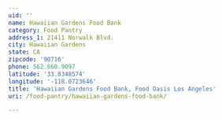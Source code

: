 ```yaml
---
uid: ''
name: Hawaiian Gardens Food Bank
category: Food Pantry
address_1: 21411 Norwalk Blvd.
city: Hawaiian Gardens
state: CA
zipcode: '90716'
phone: 562.860.9097
latitude: '33.8348574'
longitude: '-118.0723646'
title: 'Hawaiian Gardens Food Bank, Food Oasis Los Angeles'
uri: /food-pantry/hawaiian-gardens-food-bank/

---
```

